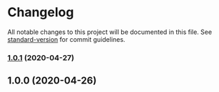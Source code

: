 # Changelog

All notable changes to this project will be documented in this file. See [standard-version](https://github.com/conventional-changelog/standard-version) for commit guidelines.

### [1.0.1](https://github.com/Kikobeats/is-localhost-url/compare/v1.0.0...v1.0.1) (2020-04-27)

## 1.0.0 (2020-04-26)
